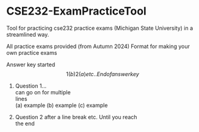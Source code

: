 # CSE232-ExamPracticeTool
Tool for practicing cse232 practice exams (Michigan State University) in a streamlined way.

All practice exams provided (from Autumn 2024)
Format for making your own practice exams  

Answer key started$$
1 (b)  
2 (a)  
etc..  
End of answer key$$  
1. Question 1...  
can go on for multiple  
lines  
(a) example
(b) example
(c) example

2. Question 2
after a line
break
etc.
Until you reach  
the end  
